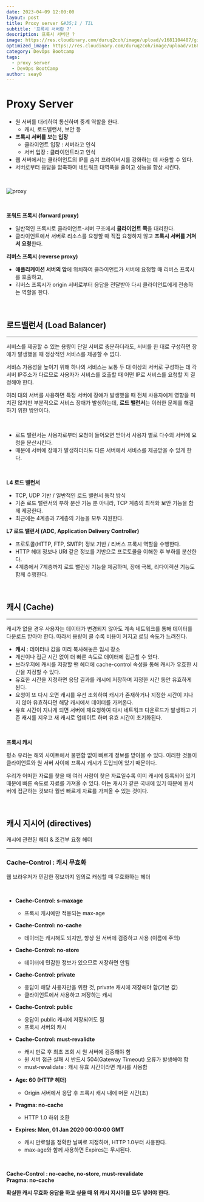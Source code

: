 ```yaml
---
date: 2023-04-09 12:00:00
layout: post
title: Proxy server &#35;1 / TIL
subtitle: '프록시 서버란 ?'
description: 프록시 서버란 ?
image: https://res.cloudinary.com/duruq2coh/image/upload/v1681104487/gitio/aws_jmgi1b.png
optimized_image: https://res.cloudinary.com/duruq2coh/image/upload/v1681104487/gitio/aws_jmgi1b.png
category: DevOps Bootcamp
tags:
  - proxy server
  - DevOps BootCamp
author: seay0
---
```


# **Proxy Server**


* 원 서버를 대리하여 통신하며 중계 역할을 한다.  
  * 캐시, 로드밸런서, 보안 등  
* **프록시 서버를 보는 입장** 
  * 클라이언트 입장 : 서버라고 인식
  * 서버 입장 : 클라이언트라고 인식
* 웹 서버에서는 클라이언트의 IP를 숨겨 프라이버시를 강화하는 데 사용할 수 있다.  
* 서버로부터 응답을 압축하여 네트워크 대역폭을 줄이고 성능을 향상 시킨다.  

<br>

![proxy](https://res.cloudinary.com/duruq2coh/image/upload/v1681095463/gitio/post/proxy/1_pnzeqp.png)

<br>

**포워드 프록시 (forward proxy)**  
* 일반적인 프록시로 클라이언트-서버 구조에서 **클라이언트 쪽**을 대리한다.  
* 클라이언트에서 서버로 리소스를 요청할 때 직접 요청하지 않고 **프록시 서버를 거쳐서 요청**한다.

**리버스 프록시 (reverse proxy)**  
* **애플리케이션 서버의 앞**에 위치하여 클라이언트가 서버에 요청할 때 리버스 프록시를 호출하고,
* 리버스 프록시가 origin 서버로부터 응답을 전달받아 다시 클라이언트에게 전송하는 역할을 한다.

<br>

## **로드밸런서 (Load Balancer)**

---

서비스를 제공할 수 있는 용량이 단일 서버로 충분하더라도, 서버를 한 대로 구성하면 장애가 발생했을 때 정상적인 서비스를 제공할 수 없다.

서비스 가용성을 높이기 위해 하나의 서비스는 보통 두 대 이상의 서버로 구성하는 데 각 서버 IP주소가 다르므로 사용자가 서비스를 호출할 때 어떤 IP로 서비스를 요청할 지 결정해야 한다.

여러 대의 서버를 사용하면 특정 서버에 장애가 발생했을 때 전체 사용자에게 영향을 미치진 않지만 부분적으로 서비스 장애가 발생하는데, **로드 밸런서**는 이러한 문제를 해결하기 위한 방안이다.

<br>

* 로드 밸런서는 사용자로부터 요청이 들어오면 받아서 사용자 별로 다수의 서버에 요청을 분산시킨다.
* 때문에 서버에 장애가 발생하더라도 다른 서버에서 서비스를 제공받을 수 있게 한다.  

<br>

**L4 로드 밸런서**  
* TCP, UDP 기반 / 일반적인 로드 밸런서 동작 방식  
* 기존 로드 밸런서의 부하 분산 기능 뿐 아니라, TCP 계층의 최적화 보안 기능을 함께 제공한다.  
* 최근에는 4계층과 7계층의 기능을 모두 지원한다.

**L7 로드 밸런서 (ADC, Application Delivery Controller)**  
* 프로토콜(HTTP, FTP, SMTP) 정보 기반 / 리버스 프록시 역할을 수행한다.  
* HTTP 헤더 정보나 URI 같은 정보를 기반으로 프로토콜을 이해한 후 부하를 분산한다.  
* 4계층에서 7계층까지 로드 밸런싱 기능을 제공하며, 장애 극복, 리다이렉션 기능도 함께 수행한다.

<br>

## **캐시 (Cache)**

---

캐시가 없을 경우 사용자는 데이터가 변경되지 않아도 계속 네트워크를 통해 데이터를 다운로드 받아야 한다. 따라서 용량이 클 수록 비용이 커지고 로딩 속도가 느려진다. 

* **캐시** : 데이터나 값을 미리 복사해놓은 임시 장소
* 계산이나 접근 시간 없이 더 빠른 속도로 데이터에 접근할 수 있다.
* 브라우저에 캐시를 저장할 땐 헤더에 cache-control 속성을 통해 캐시가 유효한 시간을 지정할 수 있다.
* 유효한 시간을 지정하면 응답 결과를 캐시에 저장하며 지정한 시간 동안 유효하게 된다.
* 요청이 또 다시 오면 캐시를 우선 조회하여 캐시가 존재하거나 지정한 시간이 지나지 않아 유효하다면 해당 캐시에서 데이터를 가져온다.
* 유효 시간이 지나게 되면 서버에 재요청하여 다시 네트워크 다운로드가 발생하고 기존 캐시를 지우고 새 캐시로 업데이트 하며 유효 시간이 초기화된다.

<br>

**프록시 캐시**

평소 우리는 해외 사이트에서 불편함 없이 빠르게 정보를 받아볼 수 있다. 이러한 것들이 클라이언트와 원 서버 사이에 프록시 캐시가 도입되어 있기 때문이다.

우리가 어떠한 자료를 찾을 때 여러 사람이 찾은 자료일수록 이미 캐시에 등록되어 있기 때문에 빠른 속도로 자료를 가져올 수 있다. 이는 캐시가 같은 국내에 있기 때문에 원서버에 접근하는 것보다 훨씬 빠르게 자료를 가져올 수 있는 것이다.

<br>

## **캐시 지시어 (directives)**
캐시에 관련된 헤더 & 조건부 요청 헤더

---

### **Cache-Control : 캐시 무효화**  
웹 브라우저가 민감한 정보까지 임의로 캐싱할 때 무효화하는 헤더  

<br>  

* **Cache-Control: s-maxage**  
  * 프록시 캐시에만 적용되는 max-age  
      
    
* **Cache-Control: no-cache**  
  * 데이터는 캐시해도 되지만, 항상 원 서버에 검증하고 사용 (이름에 주의)  
      
    
* **Cache-Control: no-store**  
  * 데이터에 민감한 정보가 있으므로 저장하면 안됨  
      
    
* **Cache-Control: private**  
  * 응답이 해당 사용자만을 위한 것, private 캐시에 저장해야 함(기본 값)  
  * 클라이언트에서 사용하고 저장하는 캐시  
      
    
* **Cache-Control: public**  
  * 응답이 public 캐시에 저장되어도 됨  
  * 프록시 서버의 캐시  
      
    
* **Cache-Control: must-revalidte**  
  * 캐시 만료 후 최초 조회 시 원 서버에 검증해야 함  
  * 원 서버 접근 실패 시 반드시 504(Gateway Timeout) 오류가 발생해야 함  
  * must-revalidate : 캐시 유효 시간이라면 캐시를 사용함  
      
    
* **Age: 60 (HTTP 헤더)**  
  * Origin 서버에서 응답 후 프록시 캐시 내에 머문 시간(초)  
      
    
* **Pragma: no-cache**  
  * HTTP 1.0 하위 호환  
      
    
* **Expires: Mon, 01 Jan 2020 00:00:00 GMT**  
  * 캐시 만료일을 정확한 날짜로 지정하며, HTTP 1.0부터 사용한다.  
  * max-age와 함께 사용하면 Expires는 무시된다.

<br>

**Cache-Control : no-cache, no-store, must-revalidate**  
**Pragma: no-cache**

**확실한 캐시 무효화 응답을 하고 싶을 때 위 캐시 지시어를 모두 넣어야 한다.**
